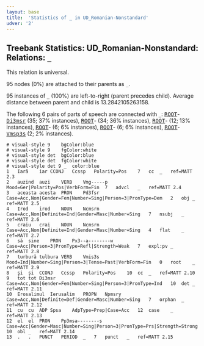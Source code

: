 ```yaml
---
layout: base
title:  'Statistics of _ in UD_Romanian-Nonstandard'
udver: '2'
---
```


## Treebank Statistics: UD_Romanian-Nonstandard: Relations: `_`

This relation is universal.

95 nodes (0%) are attached to their parents as `_`.

95 instances of `_` (100%) are left-to-right (parent precedes child).
Average distance between parent and child is 13.2842105263158.

The following 6 pairs of parts of speech are connected with `_`: <tt><a href="ro_nonstandard-dep-ROOT.html">ROOT</a></tt>-<tt><a href="ro_nonstandard-pos-Di3msr.html">Di3msr</a></tt> (35; 37% instances), <tt><a href="ro_nonstandard-dep-ROOT.html">ROOT</a></tt>- (34; 36% instances), <tt><a href="ro_nonstandard-dep-ROOT.html">ROOT</a></tt>- (12; 13% instances), <tt><a href="ro_nonstandard-dep-ROOT.html">ROOT</a></tt>- (6; 6% instances), <tt><a href="ro_nonstandard-dep-ROOT.html">ROOT</a></tt>- (6; 6% instances), <tt><a href="ro_nonstandard-dep-ROOT.html">ROOT</a></tt>-<tt><a href="ro_nonstandard-pos-Vmsp3s.html">Vmsp3s</a></tt> (2; 2% instances).


~~~ conllu
# visual-style 9	bgColor:blue
# visual-style 9	fgColor:white
# visual-style det	bgColor:blue
# visual-style det	fgColor:white
# visual-style det 9 _	color:blue
1	Iară	iar	CCONJ	Ccssp	Polarity=Pos	7	cc	_	ref=MATT 2.3
2	auzind	auzi	VERB	Vmg-----p	Mood=Ger|Polarity=Pos|VerbForm=Fin	7	advcl	_	ref=MATT 2.4
3	aceasta	acesta	PRON	Pd3fsr	Case=Acc,Nom|Gender=Fem|Number=Sing|Person=3|PronType=Dem	2	obj	_	ref=MATT 2.5
4	Irod	irod	NOUN	Ncmsrn	Case=Acc,Nom|Definite=Ind|Gender=Masc|Number=Sing	7	nsubj	_	ref=MATT 2.6
5	craiu	crai	NOUN	Ncmsrn	Case=Acc,Nom|Definite=Ind|Gender=Masc|Number=Sing	4	flat	_	ref=MATT 2.7
6	să	sine	PRON	Px3--a--------w	Case=Acc|Person=3|PronType=Refl|Strength=Weak	7	expl:pv	_	ref=MATT 2.8
7	turbură	tulbura	VERB	Vmis3s	Mood=Ind|Number=Sing|Person=3|Tense=Past|VerbForm=Fin	0	root	_	ref=MATT 2.9
8	şi	și	CCONJ	Ccssp	Polarity=Pos	10	cc	_	ref=MATT 2.10
9	tot	tot	Di3msr	Case=Acc,Nom|Gender=Fem|Number=Sing|Person=3|PronType=Ind	10	det	_	ref=MATT 2.11	
10	Erosalimul	Ierusalim	PROPN	Npmsry	Case=Acc,Nom|Definite=Def|Gender=Masc|Number=Sing	7	orphan	_	ref=MATT 2.12
11	cu	cu	ADP	Spsa	AdpType=Prep|Case=Acc	12	case	_	ref=MATT 2.13
12	el	el	PRON	Pp3msa--------s 	Case=Acc|Gender=Masc|Number=Sing|Person=3|PronType=Prs|Strength=Strong	10	obl	_	ref=MATT 2.14
13	.	.	PUNCT	PERIOD	_	7	punct	_	ref=MATT 2.15

~~~


~~~ conllu
~~~


~~~ conllu
~~~


